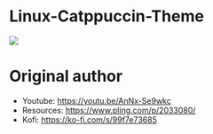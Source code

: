 # Linux-Catppuccin-Theme

![]("./docs/screenshot.png")


# Original author

- Youtube: https://youtu.be/AnNx-Se9wkc
- Resources: https://www.pling.com/p/2033080/
- Kofi: https://ko-fi.com/s/99f7e73685
